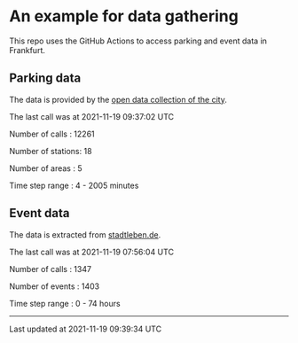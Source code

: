 # An example for data gathering

This repo uses the GitHub Actions to access parking and event data in Frankfurt.

## Parking data
The data is provided by the [open data collection of the city](https://www.offenedaten.frankfurt.de/).

The last call was at 2021-11-19 09:37:02 UTC

Number of calls   : 12261

Number of stations:    18

Number of areas   :     5

Time step range   :     4 -  2005 minutes


## Event data
The data is extracted from [stadtleben.de](https://stadtleben.de/frankfurt/).

The last call was at 2021-11-19 07:56:04 UTC

Number of calls   : 1347

Number of events  : 1403

Time step range   :    0 -   74 hours


----

Last updated at 2021-11-19 09:39:34 UTC
